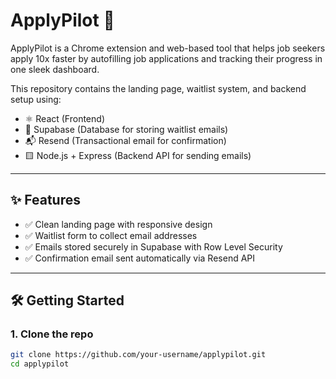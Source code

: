 # ApplyPilot 🚀

ApplyPilot is a Chrome extension and web-based tool that helps job seekers apply 10x faster by autofilling job applications and tracking their progress in one sleek dashboard.

This repository contains the landing page, waitlist system, and backend setup using:

- ⚛️ React (Frontend)
- 🧾 Supabase (Database for storing waitlist emails)
- 📬 Resend (Transactional email for confirmation)
- 🟨 Node.js + Express (Backend API for sending emails)

---

## ✨ Features

- ✅ Clean landing page with responsive design
- ✅ Waitlist form to collect email addresses
- ✅ Emails stored securely in Supabase with Row Level Security
- ✅ Confirmation email sent automatically via Resend API

---

## 🛠️ Getting Started

### 1. Clone the repo

```bash
git clone https://github.com/your-username/applypilot.git
cd applypilot
